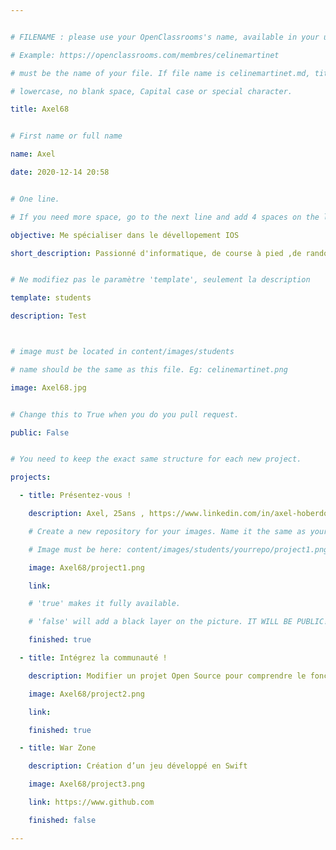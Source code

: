 ```yaml
---


# FILENAME : please use your OpenClassrooms's name, available in your url.

# Example: https://openclassrooms.com/membres/celinemartinet

# must be the name of your file. If file name is celinemartinet.md, title is celinemartinet.

# lowercase, no blank space, Capital case or special character.

title: Axel68


# First name or full name

name: Axel

date: 2020-12-14 20:58


# One line.

# If you need more space, go to the next line and add 4 spaces on the left, as in 'description'.

objective: Me spécialiser dans le dévellopement IOS

short_description: Passionné d'informatique, de course à pied ,de randonnée..


# Ne modifiez pas le paramètre 'template', seulement la description

template: students

description: Test



# image must be located in content/images/students

# name should be the same as this file. Eg: celinemartinet.png

image: Axel68.jpg


# Change this to True when you do you pull request.

public: False


# You need to keep the exact same structure for each new project.

projects:

  - title: Présentez-vous !

    description: Axel, 25ans , https://www.linkedin.com/in/axel-hoberdon-391798100/

    # Create a new repository for your images. Name it the same as your nickname and profile picture.

    # Image must be here: content/images/students/yourrepo/project1.png

    image: Axel68/project1.png

    link:

    # 'true' makes it fully available.

    # 'false' will add a black layer on the picture. IT WILL BE PUBLIC!

    finished: true

  - title: Intégrez la communauté !

    description: Modifier un projet Open Source pour comprendre le fonctionnement de Git, de Github et des pull requests.

    image: Axel68/project2.png

    link:

    finished: true

  - title: War Zone

    description: Création d’un jeu développé en Swift

    image: Axel68/project3.png

    link: https://www.github.com

    finished: false

---
```

